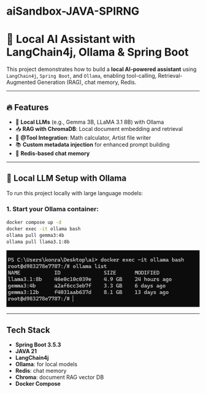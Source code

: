 # aiSandbox-JAVA-SPIRNG

# 🤖 Local AI Assistant with LangChain4j, Ollama & Spring Boot

This project demonstrates how to build a **local AI-powered assistant** using `LangChain4j`, `Spring Boot`, and `Ollama`, enabling tool-calling, Retrieval-Augmented Generation (RAG), chat memory, Redis.

---

## 🔥 Features

- 🧠 **Local LLMs** (e.g., Gemma 3B, LLaMA 3.1 8B) with Ollama
- 📥 **RAG with ChromaDB**: Local document embedding and retrieval
- 🧰 **@Tool Integration**: Math calculator, Artist file writer
- 📚 **Custom metadata injection** for enhanced prompt building
- 🧾 **Redis-based chat memory**
---

## 🧠 Local LLM Setup with Ollama

To run this project locally with large language models:

### 1. Start your Ollama container:

```bash
docker compose up -d
docker exec -it ollama bash
ollama pull gemma3:4b 
ollama pull llama3.1:8b 
```
![img.png](assets/img.png)

---
## Tech Stack
- **Spring Boot 3.5.3**
- **JAVA 21**
- **LangChain4j**
- **Ollama**: for local models
- **Redis**: chat memory
- **Chroma**: document RAG vector DB
- **Docker Compose**





